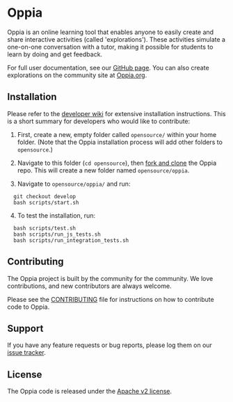 # Oppia

Oppia is an online learning tool that enables anyone to easily create and share interactive activities (called 'explorations'). These activities simulate a one-on-one conversation with a tutor, making it possible for students to learn by doing and get feedback.

For full user documentation, see our [GitHub page](http://oppia.github.io/). You can also create explorations on the community site at [Oppia.org](https://www.oppia.org).


## Installation

Please refer to the [developer wiki](https://github.com/oppia/oppia/wiki) for extensive installation instructions. This is a short summary for developers who would like to contribute:

1. First, create a new, empty folder called `opensource/` within your home folder. (Note that the Oppia installation process will add other folders to `opensource`.)

2. Navigate to this folder (`cd opensource`), then [fork and clone](https://help.github.com/articles/fork-a-repo/) the Oppia repo. This will create a new folder named `opensource/oppia`.

3. Navigate to `opensource/oppia/` and run:

  ```
    git checkout develop
    bash scripts/start.sh
  ```

4. To test the installation, run:

  ```
    bash scripts/test.sh
    bash scripts/run_js_tests.sh
    bash scripts/run_integration_tests.sh
  ```


## Contributing

The Oppia project is built by the community for the community. We love contributions, and new contributors are always welcome.

Please see the [CONTRIBUTING](CONTRIBUTING.md) file for instructions on how to contribute code to Oppia.


## Support

If you have any feature requests or bug reports, please log them on our [issue tracker](https://github.com/oppia/oppia/issues/new?title=Describe%20your%20feature%20request%20or%20bug%20report%20succinctly&body=If%20you%27d%20like%20to%20propose%20a%20feature,%20describe%20what%20you%27d%20like%20to%20see.%20Mock%20ups%20would%20be%20great!%0A%0AIf%20you%27re%20reporting%20a%20bug,%20please%20be%20sure%20to%20include%20the%20expected%20behaviour,%20the%20observed%20behaviour,%20and%20steps%20to%20reproduce%20the%20problem.%20Console%20copy-pastes%20and%20any%20background%20on%20the%20environment%20would%20also%20be%20helpful.%0A%0AThanks!).


## License

The Oppia code is released under the [Apache v2 license](https://github.com/oppia/oppia/blob/master/LICENSE).
